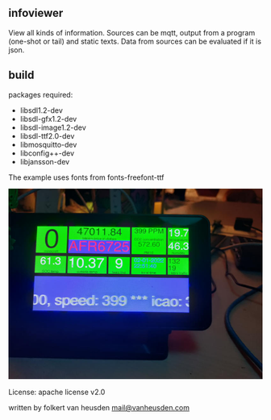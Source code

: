 infoviewer
----------

View all kinds of information.
Sources can be mqtt, output from a program (one-shot or tail) and static texts.
Data from sources can be evaluated if it is json.


build
-----

packages required:
* libsdl1.2-dev
* libsdl-gfx1.2-dev
* libsdl-image1.2-dev
* libsdl-ttf2.0-dev
* libmosquitto-dev
* libconfig++-dev
* libjansson-dev

The example uses fonts from fonts-freefont-ttf


![(screenshot)](images/schermpje3.jpg)


License: apache license v2.0

written by folkert van heusden <mail@vanheusden.com>
